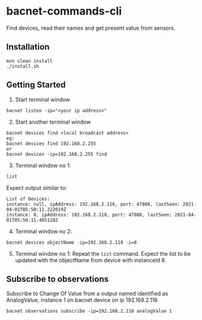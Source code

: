 # bacnet-commands-cli
Find devices, read their names and get present value from sensors.

## Installation

```
mvn clean install
./install.sh
```

## Getting Started

1. Start terminal window
```
bacnet listen -ip="<your ip address>"
```
2. Start another terminal window
```
bacnet devices find <local broadcast address>
eg:
bacnet devices find 192.168.2.255
or
bacnet devices -ip=192.168.2.255 find
```

3. Terminal window no 1:
```
list
```
Expect output similar to:

```
List of Devices:
instance: null, ipAddress: 192.168.2.116, port: 47808, lastSeen: 2021-04-01T05:50:11.222019Z
instance: 8, ipAddress: 192.168.2.118, port: 47808, lastSeen: 2021-04-01T05:50:11.485128Z
```

4. Terminal window no 2:
```
bacnet devices objectName -ip=192.168.2.118 -i=8
```
5. Terminal window no 1:
Repeat the `list` command.
Expect the list to be updated with the objectName from device with instanceId 8.


## Subscribe to observations

Subscribe to Change Of Value from a output named identified as AnalogValue, instance 1 on bacnet device on ip 192.168.2.118
``` 
bacnet observations subscribe -ip=192.168.2.118 analogValue 1
```

